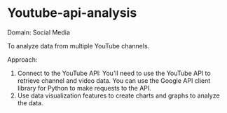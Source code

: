 # Youtube-api-analysis
  Domain: Social Media

  To analyze data from multiple YouTube channels.

  Approach:
  1. Connect to the YouTube API: You'll need to use the YouTube API to retrieve channel and video data. You can use the Google API client       library for Python to make requests to the API.
  2. Use data visualization features to create charts and graphs to analyze the data.
